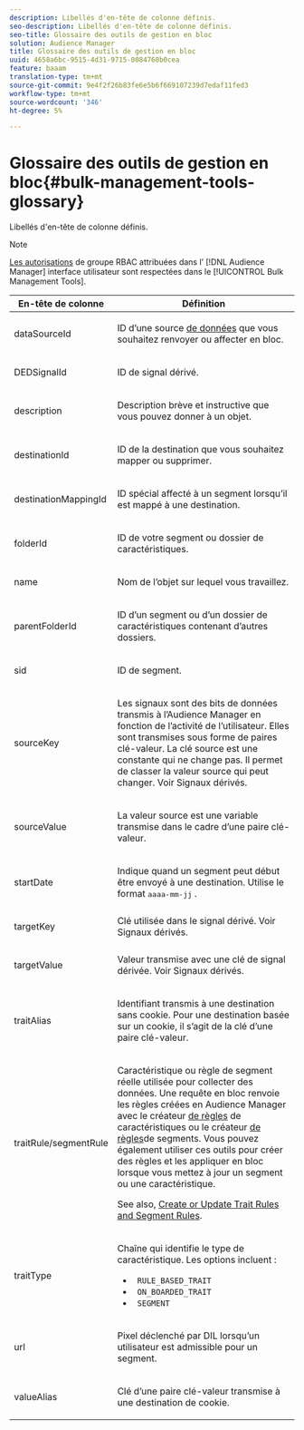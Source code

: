 ```yaml
---
description: Libellés d'en-tête de colonne définis.
seo-description: Libellés d'en-tête de colonne définis.
seo-title: Glossaire des outils de gestion en bloc
solution: Audience Manager
title: Glossaire des outils de gestion en bloc
uuid: 4658a6bc-9515-4d31-9715-0084760b0cea
feature: baaam
translation-type: tm+mt
source-git-commit: 9e4f2f26b83fe6e5b6f669107239d7edaf11fed3
workflow-type: tm+mt
source-wordcount: '346'
ht-degree: 5%

---
```



# Glossaire des outils de gestion en bloc{#bulk-management-tools-glossary}

Libellés d&#39;en-tête de colonne définis.

<!-- 

<p>r_bulk_glossary.xml </p>

 -->

>[!NOTE]
>
>[Les autorisations](../../features/administration/administration-overview.md) de groupe RBAC attribuées dans l’ [!DNL Audience Manager] interface utilisateur sont respectées dans le [!UICONTROL Bulk Management Tools].

<table id="table_2C2BC2FB3EFC443C9A5AE18EFC6FABFD"> 
 <thead> 
  <tr> 
   <th colname="col1" class="entry"> En-tête de colonne </th> 
   <th colname="col2" class="entry"> Définition </th> 
  </tr> 
 </thead>
 <tbody> 
  <tr> 
   <td colname="col1"> <p> <span class="term"> dataSourceId</span> </p> </td> 
   <td colname="col2"> <p>ID d’une source <a href="../../features/datasources-list-and-settings.md#data-sources-list-and-settings"> de données</a> que vous souhaitez renvoyer ou affecter en bloc. </p> </td> 
  </tr> 
  <tr> 
   <td colname="col1"> <p> <span class="term"> DEDSignalId</span> </p> </td> 
   <td colname="col2"> <p>ID de signal <a href="../../features/derived-signals.md"></a> dérivé. </p> </td> 
  </tr> 
  <tr> 
   <td colname="col1"> <p> <span class="term"> description</span> </p> </td> 
   <td colname="col2"> <p>Description brève et instructive que vous pouvez donner à un objet. </p> </td> 
  </tr> 
  <tr> 
   <td colname="col1"> <p> <span class="term"> destinationId</span> </p> </td> 
   <td colname="col2"> <p>ID de la destination <a href="../../features/destinations/destinations.md"></a> que vous souhaitez mapper ou supprimer. </p> </td> 
  </tr> 
  <tr> 
   <td colname="col1"> <p> <span class="term"> destinationMappingId</span> </p> </td> 
   <td colname="col2"> <p>ID spécial affecté à un segment lorsqu’il est mappé à une destination. </p> </td> 
  </tr> 
  <tr> 
   <td colname="col1"> <p> <span class="term"> folderId</span> </p> </td> 
   <td colname="col2"> <p>ID de votre segment ou dossier de caractéristiques. </p> </td> 
  </tr> 
  <tr> 
   <td colname="col1"> <p> <span class="term"> name</span> </p> </td> 
   <td colname="col2"> <p>Nom de l’objet sur lequel vous travaillez. </p> </td> 
  </tr> 
  <tr> 
   <td colname="col1"> <p> <span class="term"> parentFolderId</span> </p> </td> 
   <td colname="col2"> <p>ID d’un segment ou d’un dossier de caractéristiques contenant d’autres dossiers. </p> </td> 
  </tr> 
  <tr> 
   <td colname="col1"> <p> <span class="term"> sid</span> </p> </td> 
   <td colname="col2"> <p>ID de segment. </p> </td> 
  </tr> 
  <tr> 
   <td colname="col1"> <p> <span class="term"> sourceKey</span> </p> </td> 
   <td colname="col2"> <p>Les signaux sont des bits de données transmis à <span class="keyword"> l’Audience Manager</span> en fonction de l’activité de l’utilisateur. Elles sont transmises sous forme de paires <a href="../../reference/key-value-pairs-explained.md"></a>clé-valeur. La clé source est une constante qui ne change pas. Il permet de classer la valeur source qui peut changer. Voir Signaux <a href="../../features/derived-signals.md"></a>dérivés. </p> </td> 
  </tr> 
  <tr> 
   <td colname="col1"> <p> <span class="term"> sourceValue</span> </p> </td> 
   <td colname="col2"> <p>La valeur source est une variable transmise dans le cadre d’une paire <a href="../../reference/key-value-pairs-explained.md"></a>clé-valeur. </p> </td> 
  </tr> 
  <tr> 
   <td colname="col1"> <p> <span class="term"> startDate</span> </p> </td> 
   <td colname="col2"> <p>Indique quand un segment peut début être envoyé à une destination. Utilise le format <tt>aaaa-mm-jj</tt> . </p> </td> 
  </tr> 
  <tr> 
   <td colname="col1"> <p> <span class="term"> targetKey</span> </p> </td> 
   <td colname="col2">Clé utilisée dans le signal dérivé. Voir Signaux <a href="../../features/derived-signals.md"></a>dérivés. </td> 
  </tr> 
  <tr> 
   <td colname="col1"> <p> <span class="term"> targetValue</span> </p> </td> 
   <td colname="col2"> <p>Valeur transmise avec une clé de signal dérivée. Voir Signaux <a href="../../features/derived-signals.md"></a>dérivés. </p> </td> 
  </tr> 
  <tr> 
   <td colname="col1"> <p> <span class="term"> traitAlias</span> </p> </td> 
   <td colname="col2"> <p>Identifiant transmis à une destination sans cookie. Pour une destination basée sur un cookie, il s’agit de la clé d’une paire <a href="../../reference/key-value-pairs-explained.md"></a>clé-valeur. </p> </td> 
  </tr> 
  <tr> 
   <td colname="col1"> <p> <span class="term"> traitRule/segmentRule</span> </p> </td> 
   <td colname="col2"> <p>Caractéristique ou règle de segment réelle utilisée pour collecter des données. Une requête en bloc renvoie les règles créées en <span class="keyword"> Audience Manager</span> avec le créateur <a href="../../features/traits/about-trait-builder.md"> de règles</a> de caractéristiques ou le créateur <a href="../../features/segments/segment-builder.md"> de règles</a>de segments. Vous pouvez également utiliser ces outils pour créer des règles et les appliquer en bloc lorsque vous mettez à jour un segment ou une caractéristique. </p> <p>See also, <a href="../../reference/bulk-management-tools/bulk-rules.md"> Create or Update Trait Rules and Segment Rules</a>. </p> </td> 
  </tr> 
  <tr> 
   <td colname="col1"> <p> <span class="term"> traitType</span> </p> </td> 
   <td colname="col2"> <p>Chaîne qui identifie le type de caractéristique. Les options incluent : </p> 
    <ul id="ul_AB5B4F87B14241DCBBE44B0B7BD4EF72"> 
     <li id="li_21F9412CDDC64FAA888C6542E284C436"> <code> RULE_BASED_TRAIT</code> </li> 
     <li id="li_5A5EA9A1EC5C45C991875EBBE7979A5A"> <code> ON_BOARDED_TRAIT </code> </li> 
     <li id="li_F38B58ADE3324E97A71E3F94F11945BE"> <code> SEGMENT</code> </li> 
    </ul> </td> 
  </tr> 
  <tr> 
   <td colname="col1"> <p> <span class="term"> url</span> </p> </td> 
   <td colname="col2"> <p>Pixel déclenché par DIL lorsqu’un utilisateur est admissible pour un segment. </p> </td> 
  </tr> 
  <tr> 
   <td colname="col1"> <p> <span class="term"> valueAlias</span> </p> </td> 
   <td colname="col2"> <p>Clé d’une paire <a href="../../reference/key-value-pairs-explained.md"></a> clé-valeur transmise à une destination de cookie. </p> </td> 
  </tr> 
 </tbody> 
</table>

